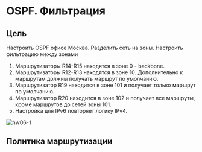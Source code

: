 # OSPF. Фильтрация

## Цель

Настроить OSPF офисе Москва. Разделить сеть на зоны. Настроить фильтрацию между зонами

1. Маршрутизаторы R14-R15 находятся в зоне 0 - backbone.
2. Маршрутизаторы R12-R13 находятся в зоне 10. Дополнительно к маршрутам должны получать маршрут по умолчанию.
3. Маршрутизатор R19 находится в зоне 101 и получает только маршрут по умолчанию.
4. Маршрутизатор R20 находится в зоне 102 и получает все маршруты, кроме маршрутов до сетей зоны 101.
5. Настройка для IPv6 повторяет логику IPv4.

![hw06-1](./images/hw06-1.png)

## Политика маршрутизации

